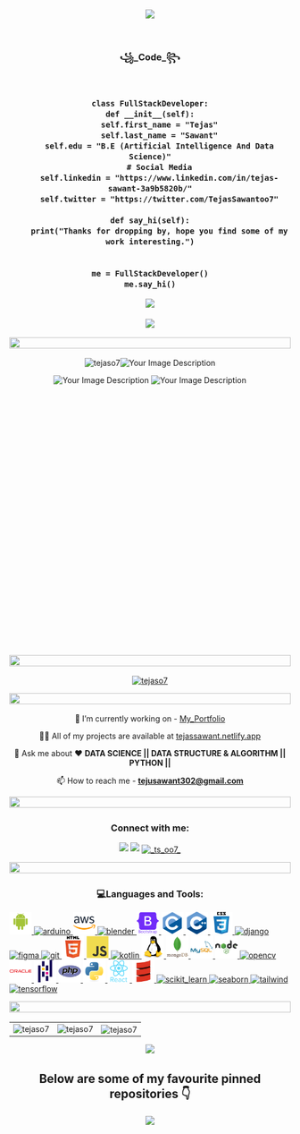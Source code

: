 <h3 align="center">

![](https://capsule-render.vercel.app/api?type=waving&color=gradient&height=100&section=header) 

 <br> 
 <p>꧁_Code_꧂</p> 
 <br>






    class FullStackDeveloper:
    def __init__(self):
        self.first_name = "Tejas"
        self.last_name = "Sawant"
        self.edu = "B.E (Artificial Intelligence And Data Science)"
        # Social Media
        self.linkedin = "https://www.linkedin.com/in/tejas-sawant-3a9b5820b/"
        self.twitter = "https://twitter.com/TejasSawantoo7"

    def say_hi(self):
        print("Thanks for dropping by, hope you find some of my work interesting.")


    me = FullStackDeveloper()
    me.say_hi()

<img src="https://media.giphy.com/media/hvRJCLFzcasrR4ia7z/giphy.gif" width="28">
</h3>
<p align="center">
<a href="https://github.com/tejaso7"><img src="https://readme-typing-svg.herokuapp.com?color=%2336BCF7&center=true&vCenter=true&lines=Hi+%2C+I+am+Tejas+Sawant;A+Passionate+Web+Developer+from+Pune"></a>
</p>
<img src="https://i.imgur.com/dBaSKWF.gif" height="20" width="100%">

<p align="center"> <img src="https://komarev.com/ghpvc/?username=tejaso7&label=Profile%20views&color=0e75b6&style=flat" alt="tejaso7" /><img src="https://user-images.githubusercontent.com/74038190/212257472-08e52665-c503-4bd9-aa20-f5a4dae769b5.gif" alt="Your Image Description" width="100">
 </p>
 
<div align="center" style="height: 500px; overflow-y: auto;">
<img src="https://media.giphy.com/media/3iyKHMIKg5VWG6qHUm/giphy.gif" alt="Your Image Description" width="300" />
<img src="https://user-images.githubusercontent.com/74038190/218265814-3084a4ba-809c-4135-afc0-8685d0f634b3.gif" alt="Your Image Description" width="300" />
</div>

<div align="center">
<img src="https://i.imgur.com/dBaSKWF.gif" height="20" width="100%">
  
<p align="center"> <a href="https://github.com/ryo-ma/github-profile-trophy"><img src="https://github-profile-trophy.vercel.app/?username=tejaso7" alt="tejaso7" /></a> </p>
</div>
<img src="https://i.imgur.com/dBaSKWF.gif" height="20" width="100%">
<div align="center">
  
 🔭 I’m currently working on - [My_Portfolio](https://tejassawantportfolio.vercel.app/)

 👨‍💻 All of my projects are available at [tejassawant.netlify.app](https://tejassawant.netlify.app)

 💬 Ask me about ❤️ **DATA SCIENCE || DATA STRUCTURE & ALGORITHM || PYTHON ||**

 📫 How to reach me - **tejusawant302@gmail.com**
  <br>
 </div>
<img src="https://i.imgur.com/dBaSKWF.gif" height="20" width="100%">

<h3 align="center">Connect with me:</h3>
<p align="center">
<a href="https://www.linkedin.com/in/tejas-sawant-3a9b5820b/"><img src="https://img.shields.io/badge/linkedin-%230077B5.svg?&style=for-the-badge&logo=linkedin&logoColor=white=https://www.linkedin.com/in/devika-pagare-a205861aa/"></a>
<a href="mailto:tejusawant302@gmail.com"><img src="https://img.shields.io/badge/gmail-%23EE0000.svg?&style=for-the-badge&logo=gmail&logoColor=white"></a>
<a href="https://instagram.com/_ts_oo7_" target="blank"><img align="center" src="https://raw.githubusercontent.com/rahuldkjain/github-profile-readme-generator/master/src/images/icons/Social/instagram.svg" alt="_ts_oo7_"  height='20'width="50" /></a>
</p>
<img src="https://i.imgur.com/dBaSKWF.gif" height="20" width="100%">
<br>

<h3 align="center">💻Languages and Tools:</h3>
<p align="center"> 
<div align="center">
<p align="left"> <a href="https://developer.android.com" target="_blank" rel="noreferrer"> <img src="https://raw.githubusercontent.com/devicons/devicon/master/icons/android/android-original-wordmark.svg" alt="android" width="40" height="40"/> </a> <a href="https://www.arduino.cc/" target="_blank" rel="noreferrer"> <img src="https://cdn.worldvectorlogo.com/logos/arduino-1.svg" alt="arduino" width="40" height="40"/> </a> <a href="https://aws.amazon.com" target="_blank" rel="noreferrer"> <img src="https://raw.githubusercontent.com/devicons/devicon/master/icons/amazonwebservices/amazonwebservices-original-wordmark.svg" alt="aws" width="40" height="40"/> </a> <a href="https://www.blender.org/" target="_blank" rel="noreferrer"> <img src="https://download.blender.org/branding/community/blender_community_badge_white.svg" alt="blender" width="40" height="40"/> </a> <a href="https://getbootstrap.com" target="_blank" rel="noreferrer"> <img src="https://raw.githubusercontent.com/devicons/devicon/master/icons/bootstrap/bootstrap-plain-wordmark.svg" alt="bootstrap" width="40" height="40"/> </a> <a href="https://www.cprogramming.com/" target="_blank" rel="noreferrer"> <img src="https://raw.githubusercontent.com/devicons/devicon/master/icons/c/c-original.svg" alt="c" width="40" height="40"/> </a> <a href="https://www.w3schools.com/cpp/" target="_blank" rel="noreferrer"> <img src="https://raw.githubusercontent.com/devicons/devicon/master/icons/cplusplus/cplusplus-original.svg" alt="cplusplus" width="40" height="40"/> </a> <a href="https://www.w3schools.com/css/" target="_blank" rel="noreferrer"> <img src="https://raw.githubusercontent.com/devicons/devicon/master/icons/css3/css3-original-wordmark.svg" alt="css3" width="40" height="40"/> </a> <a href="https://www.djangoproject.com/" target="_blank" rel="noreferrer"> <img src="https://cdn.worldvectorlogo.com/logos/django.svg" alt="django" width="40" height="40"/> </a> <a href="https://www.figma.com/" target="_blank" rel="noreferrer"> <img src="https://www.vectorlogo.zone/logos/figma/figma-icon.svg" alt="figma" width="40" height="40"/> </a> <a href="https://git-scm.com/" target="_blank" rel="noreferrer"> <img src="https://www.vectorlogo.zone/logos/git-scm/git-scm-icon.svg" alt="git" width="40" height="40"/> </a> <a href="https://www.w3.org/html/" target="_blank" rel="noreferrer"> <img src="https://raw.githubusercontent.com/devicons/devicon/master/icons/html5/html5-original-wordmark.svg" alt="html5" width="40" height="40"/> </a> <a href="https://developer.mozilla.org/en-US/docs/Web/JavaScript" target="_blank" rel="noreferrer"> <img src="https://raw.githubusercontent.com/devicons/devicon/master/icons/javascript/javascript-original.svg" alt="javascript" width="40" height="40"/> </a> <a href="https://kotlinlang.org" target="_blank" rel="noreferrer"> <img src="https://www.vectorlogo.zone/logos/kotlinlang/kotlinlang-icon.svg" alt="kotlin" width="40" height="40"/> </a> <a href="https://www.linux.org/" target="_blank" rel="noreferrer"> <img src="https://raw.githubusercontent.com/devicons/devicon/master/icons/linux/linux-original.svg" alt="linux" width="40" height="40"/> </a> <a href="https://www.mongodb.com/" target="_blank" rel="noreferrer"> <img src="https://raw.githubusercontent.com/devicons/devicon/master/icons/mongodb/mongodb-original-wordmark.svg" alt="mongodb" width="40" height="40"/> </a> <a href="https://www.mysql.com/" target="_blank" rel="noreferrer"> <img src="https://raw.githubusercontent.com/devicons/devicon/master/icons/mysql/mysql-original-wordmark.svg" alt="mysql" width="40" height="40"/> </a> <a href="https://nodejs.org" target="_blank" rel="noreferrer"> <img src="https://raw.githubusercontent.com/devicons/devicon/master/icons/nodejs/nodejs-original-wordmark.svg" alt="nodejs" width="40" height="40"/> </a> <a href="https://opencv.org/" target="_blank" rel="noreferrer"> <img src="https://www.vectorlogo.zone/logos/opencv/opencv-icon.svg" alt="opencv" width="40" height="40"/> </a> <a href="https://www.oracle.com/" target="_blank" rel="noreferrer"> <img src="https://raw.githubusercontent.com/devicons/devicon/master/icons/oracle/oracle-original.svg" alt="oracle" width="40" height="40"/> </a> <a href="https://pandas.pydata.org/" target="_blank" rel="noreferrer"> <img src="https://raw.githubusercontent.com/devicons/devicon/2ae2a900d2f041da66e950e4d48052658d850630/icons/pandas/pandas-original.svg" alt="pandas" width="40" height="40"/> </a> <a href="https://www.php.net" target="_blank" rel="noreferrer"> <img src="https://raw.githubusercontent.com/devicons/devicon/master/icons/php/php-original.svg" alt="php" width="40" height="40"/> </a> <a href="https://www.python.org" target="_blank" rel="noreferrer"> <img src="https://raw.githubusercontent.com/devicons/devicon/master/icons/python/python-original.svg" alt="python" width="40" height="40"/> </a> <a href="https://reactjs.org/" target="_blank" rel="noreferrer"> <img src="https://raw.githubusercontent.com/devicons/devicon/master/icons/react/react-original-wordmark.svg" alt="react" width="40" height="40"/> </a> <a href="https://www.scala-lang.org" target="_blank" rel="noreferrer"> <img src="https://raw.githubusercontent.com/devicons/devicon/master/icons/scala/scala-original.svg" alt="scala" width="40" height="40"/> </a> <a href="https://scikit-learn.org/" target="_blank" rel="noreferrer"> <img src="https://upload.wikimedia.org/wikipedia/commons/0/05/Scikit_learn_logo_small.svg" alt="scikit_learn" width="40" height="40"/> </a> <a href="https://seaborn.pydata.org/" target="_blank" rel="noreferrer"> <img src="https://seaborn.pydata.org/_images/logo-mark-lightbg.svg" alt="seaborn" width="40" height="40"/> </a> <a href="https://tailwindcss.com/" target="_blank" rel="noreferrer"> <img src="https://www.vectorlogo.zone/logos/tailwindcss/tailwindcss-icon.svg" alt="tailwind" width="40" height="40"/> </a> <a href="https://www.tensorflow.org" target="_blank" rel="noreferrer"> <img src="https://www.vectorlogo.zone/logos/tensorflow/tensorflow-icon.svg" alt="tensorflow" width="40" height="40"/> </a> </p>

</div>
<img src="https://i.imgur.com/dBaSKWF.gif" height="20" width="100%">
</a> </p>
<div align="center">
<table>
  <tr>
    <td><img src="https://github-readme-stats.vercel.app/api?username=tejaso7&show_icons=true&theme=dark&locale=en" alt="tejaso7" /></td>
    <td><img src="https://github-readme-stats.vercel.app/api/top-langs?username=tejaso7&show_icons=true&theme=dark&locale=en&layout=compact" alt="tejaso7" /></td>
    <td><img align="center" src="https://github-readme-streak-stats.herokuapp.com/?user=tejaso7&" alt="tejaso7" /></td> 
  </tr>
</table>
</div>


<div align="center">
  
![](https://capsule-render.vercel.app/api?type=waving&color=gradient&height=100&section=footer)

</div>

<div align="center">
   
## Below are some of my favourite pinned repositories :point_down:

<img align="center" src="https://emoji.gg/assets/emoji/7524_this_animated_bottom.gif">
</div>



